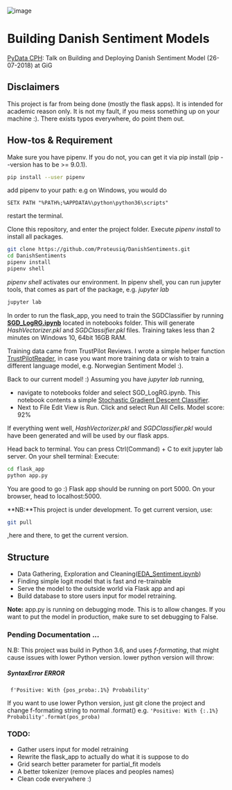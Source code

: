 ![image](https://user-images.githubusercontent.com/14926709/43322711-be0344a6-91af-11e8-83ca-2aa47ab5700f.png)

# Building Danish Sentiment Models
[PyData CPH](https://www.meetup.com/PyData-Copenhagen/): Talk on Building and Deploying Danish Sentiment Model (26-07-2018) at GiG

## Disclaimers
This project is far from being done (mostly the flask apps). It is intended for academic reason only. It is not my fault, if you mess something up on your machine :). There exists typos everywhere, do point them out.

## How-tos & Requirement

Make sure you have pipenv. If you do not, you can get it via pip install (pip --version has to be >= 9.0.1).
```bash
pip install --user pipenv
```
add pipenv to your path: e.g on Windows, you would do
```
SETX PATH "%PATH%;%APPDATA%\python\python36\scripts"
```
restart the terminal. 

Clone this repository, and enter the project folder. Execute _pipenv install_ to install all packages.

``` bash
git clone https://github.com/Proteusiq/DanishSentiments.git
cd DanishSentiments
pipenv install
pipenv shell

```

_pipenv shell_ activates our environment. In pipenv shell, you can run jupyter tools, that comes as part of the package, e.g. _jupyter lab_

```bash
jupyter lab
```

In order to run the flask_app, you need to train the SGDClassifier by running [**SGD_LogRG.ipynb**](./notebooks/SGD_LogRg.ipynb) located in notebooks folder. This will generate _HashVectorizer.pkl_ and _SGDClassifier.pkl_ files. Training takes less than 2 minutes on Windows 10, 64bit 16GB RAM.

Training data came from TrustPilot Reviews. I wrote a simple helper function [TrustPilotReader](https://github.com/Proteusiq/TrustPilotReader), in case you want more training data or wish to train a different language model, e.g. Norwegian Sentiment Model :).

Back to our current model! :) Assuming you have _jupyter lab_ running,
- navigate to notebooks folder and select SGD_LogRG.ipynb. This notebook contents a simple [Stochastic Gradient Descent Classifier](http://scikit-learn.org/stable/modules/sgd.html#classification).
- Next to File Edit View is Run. Click and select Run All Cells. Model score: 92%

If everything went well, _HashVectorizer.pkl_ and _SGDClassifier.pkl_ would have been generated and will be used by our flask apps.

Head back to terminal. You can press Ctrl(Command) + C to exit jupyter lab server. On your shell terminal: Execute:

```bash
cd flask_app
python app.py
```

You are good to go :) Flask app should be running on port 5000. On your browser, head to localhost:5000.

**NB:**This project is under development. To get current version, use:

```bash
git pull
```

,here and there, to get the current version.

## Structure
- Data Gathering, Exploration and Cleaning([EDA_Sentiment.ipynb](./notebooks/EDA_Sentiment.ipynb))
- Finding simple logit model that is fast and re-trainable
- Serve the model to the outside world via Flask app and api
- Build database to store users input for model retraining.

**Note:** app.py is running on debugging mode. This is to allow changes. If you want to put the model in production, make sure to set debugging to False.

### Pending Documentation ...

N.B: This project was build in Python 3.6, and uses _f-formating_, that might cause issues with lower Python version. lower python version will throw:

##### SyntaxError ERROR
``` f'Positive: With {pos_proba:.1%} Probability'```
 
If you want to use lower Python version, just git clone the project and change f-formating string to normal
.format() e.g.
```'Positive: With {:.1%} Probability'.format(pos_proba)```

### TODO:
- Gather users input for model retraining
- Rewrite the flask_app to actually do what it is suppose to do
- Grid search better parameter for partial_fit models
- A better tokenizer (remove places and peoples names)
- Clean code everywhere :)